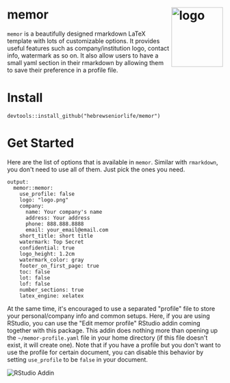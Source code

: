 # memor <img src="https://hebrewseniorlife.github.io/memor/memor.svg" align="right" alt="logo" width="120" height = "139" style = "border: none; float: right;">
`memor` is a beautifully designed rmarkdown LaTeX template with lots of customizable options. It provides useful features such as company/institution logo, contact info, watermark as so on. It also allow users to have a small yaml section in their rmarkdown by allowing them to save their preference in a profile file. 

# Install
```{r}
devtools::install_github("hebrewseniorlife/memor")
```

# Get Started
Here are the list of options that is available in `memor`. Similar with `rmarkdown`, you don't need to use all of them. Just pick the ones you need. 
```
output: 
  memor::memor:
    use_profile: false
    logo: "logo.png"
    company: 
      name: Your company's name
      address: Your address
      phone: 888.888.8888
      email: your_email@email.com
    short_title: short title
    watermark: Top Secret
    confidential: true
    logo_height: 1.2cm
    watermark_color: gray
    footer_on_first_page: true
    toc: false
    lot: false
    lof: false
    number_sections: true
    latex_engine: xelatex
```

At the same time, it's encouraged to use a separated "profile" file to store your personal/company info and common setups. Here, if you are using RStudio, you can use the "Edit memor profile" RStudio addin coming together with this package. This addin does nothing more than opening up the `~/memor-profile.yaml` file in your home directory (if this file doesn't exist, it will create one). Note that if you have a profile but you don't want to use the profile for certain document, you can disable this behavior by setting `use_profile` to be `false` in your document.

![RStudio Addin](https://raw.githubusercontent.com/hebrewseniorlife/memor/master/docs/addin.png)
